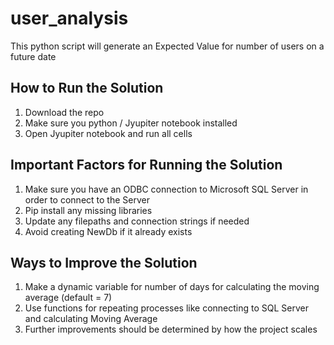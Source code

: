 # user_analysis
This python script will generate an Expected Value for number of users on a future date

## How to Run the Solution
1. Download the repo
2. Make sure you python / Jyupiter notebook installed
3. Open Jyupiter notebook and run all cells


## Important Factors for Running the Solution
1. Make sure you have an ODBC connection to Microsoft SQL Server in order to connect to the Server
2. Pip install any missing libraries
3. Update any filepaths and connection strings if needed
4. Avoid creating NewDb if it already exists


## Ways to Improve the Solution
1. Make a dynamic variable for number of days for calculating the moving average (default = 7)
2. Use functions for repeating processes like connecting to SQL Server and calculating Moving Average
3. Further improvements should be determined by how the project scales